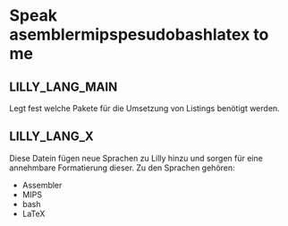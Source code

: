 # Speak asemblermipspesudobashlatex to me

## LILLY_LANG_MAIN
Legt fest welche Pakete für die Umsetzung von Listings benötigt werden.

## LILLY_LANG_X
Diese Datein fügen neue Sprachen zu Lilly hinzu und sorgen für eine annehmbare Formatierung dieser. Zu den Sprachen gehören:
  * Assembler
  * MIPS
  * bash
  * LaTeX 

